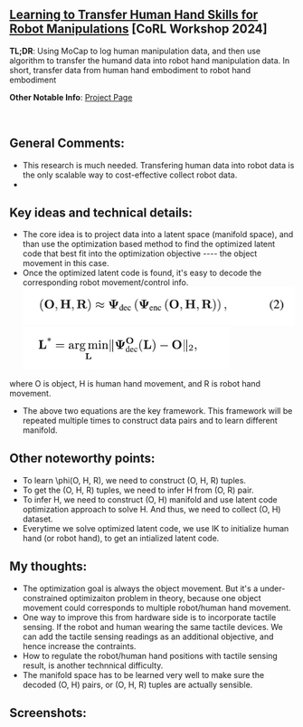 [Learning to Transfer Human Hand Skills for Robot Manipulations](https://arxiv.org/pdf/2501.04169) [CoRL Workshop 2024]
---------------	

__TL;DR__: Using MoCap to log human manipulation data, and then use algorithm to transfer the humand
data into robot hand manipulation data. In short, transfer data from human hand embodiment to
robot hand embodiment

<!-- __keywords__: bla-bla -->

<!-- __Resources__: [[Github](https://rureadyo.github.io/MocapRobot/)]  -->

__Other Notable Info__: [Project Page](https://rureadyo.github.io/MocapRobot/)

<br/>    

General Comments:
------
* This research is much needed. Transfering human data into robot data is the only
scalable way to cost-effective collect robot data.
* 

Key ideas and technical details:
------
* The core idea is to project data into a latent space (manifold space),
and than use the optimization based method to find the optimized latent code that
best fit into the optimization objective ---- the object movement in this case.
* Once the optimized latent code is found, it's easy to decode the corresponding
robot movement/control info.
![alt text](../img/MoCapRobot_image1.png)
![alt text](../img/MoCapRobot_image2.png)

where O is object, H is human hand movement, and R is robot hand movement.
* The above two equations are the key framework. This framework will be repeated
multiple times to construct data pairs and to learn different manifold.

Other noteworthy points:
------
* To learn \phi(O, H, R), we need to construct (O, H, R) tuples.
* To get the (O, H, R) tuples, we need to infer H from (O, R) pair.
* To infer H, we need to construct (O, H) manifold and use latent code optimization
approach to solve H. And thus, we need to collect  (O, H) dataset.
* Everytime we solve optimized latent code, we use IK to initialize human hand (or robot hand), to get an intialized latent code.


My thoughts:
------
* The optimization goal is always the object movement. But it's a under-constrained
optimizaiton problem in theory, because one object movement could corresponds to
multiple robot/human hand movement.
* One way to improve this from hardware side is to incorporate tactile sensing.
If the robot and human wearing the same tactile devices. We can add the tactile sensing
readings as an additional objective, and hence increase the contraints. 
* How to regulate the robot/human hand positions with tactile sensing result, is another
technnical difficulty.
* The manifold space has to be learned very well to make sure the decoded (O, H)
pairs, or (O, H, R) tuples are actually sensible.

Screenshots:
------
<!-- ![Image1](../img/pointnet_net.png "Architecture") -->

